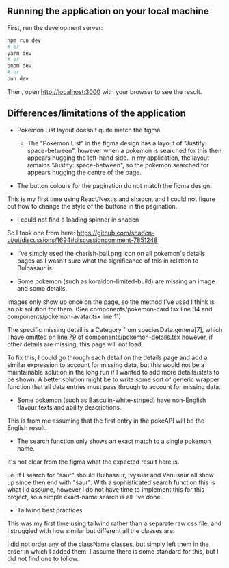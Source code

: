 ## Running the application on your local machine

First, run the development server:

```bash
npm run dev
# or
yarn dev
# or
pnpm dev
# or
bun dev
```

Then, open [http://localhost:3000](http://localhost:3000) with your browser to see the result.

## Differences/limitations of the application

* Pokemon List layout doesn't quite match the figma.
    * The "Pokemon List" in the figma design has a layout of "Justify: space-between", however when a pokemon is searched for this then appears hugging the left-hand side. In my application, the layout remains "Justify: space-between", so the pokemon searched for appears hugging the centre of the page.

* The button colours for the pagination do not match the figma design. 

This is my first time using React/Nextjs and shadcn, and I could not figure out how to change the style of the buttons in the pagination.

* I could not find a loading spinner in shadcn

So I took one from here: https://github.com/shadcn-ui/ui/discussions/1694#discussioncomment-7851248

* I've simply used the cherish-ball.png icon on all pokemon's details pages as I wasn't sure what the significance of this in relation to Bulbasaur is.

* Some pokemon (such as koraidon-limited-build) are missing an image and some details.

Images only show up once on the page, so the method I've used I think is an ok solution for them. (See components/pokemon-card.tsx line 34 and components/pokemon-avatar.tsx line 11)

The specific missing detail is a Category from speciesData.genera[7], which I have omitted on line 79 of components/pokemon-details.tsx however, if other details are missing, this page will not load.

To fix this, I could go through each detail on the details page and add a similar expression to account for missing data, but this would not be a maintainable solution in the long run if I wanted to add more details/stats to be shown.
A better solution might be to write some sort of generic wrapper function that all data entries must pass through to account for missing data.

* Some pokemon (such as Basculin-white-striped) have non-English flavour texts and ability descriptions. 

This is from me assuming that the first entry in the pokeAPI will be the English result.

* The search function only shows an exact match to a single pokemon name. 

It's not clear from the figma what the expected result here is.

i.e. If I search for "saur" should Bulbasaur, Ivysuar and Venusaur all show up since then end with "saur". With a sophisticated search function this is what I'd assume, however I do not have time to implement this for this project, so a simple exact-name search is all I've done.

* Tailwind best practices

This was my first time using tailwind rather than a separate raw css file, and I struggled with how similar but different all the classes are.

I did not order any of the className classes, but simply left them in the order in which I added them. I assume there is some standard for this, but I did not find one to follow.
